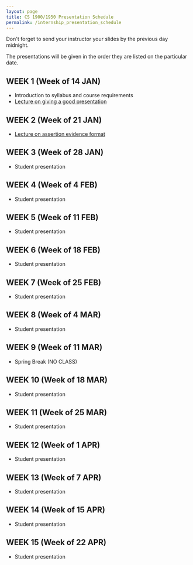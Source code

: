 ```yaml
---
layout: page
title: CS 1900/1950 Presentation Schedule
permalink: /internship_presentation_schedule
---
```


Don't forget to send your instructor your slides by the previous day midnight.

The presentations will be given in the order they are listed on the particular date.

## WEEK 1 (Week of 14 JAN)

* Introduction to syllabus and course requirements
* [Lecture on giving a good presentation]()
  
## WEEK 2 (Week of 21 JAN)

* [Lecture on assertion evidence format]()

## WEEK 3 (Week of 28 JAN)

* Student presentation
  
## WEEK 4 (Week of 4 FEB)

* Student presentation

## WEEK 5 (Week of 11 FEB)

* Student presentation

## WEEK 6 (Week of 18 FEB)

* Student presentation

## WEEK 7 (Week of 25 FEB)

* Student presentation

## WEEK 8 (Week of 4 MAR)

* Student presentation

## WEEK 9 (Week of 11 MAR)

* Spring Break (NO CLASS)

## WEEK 10 (Week of 18 MAR)

* Student presentation

## WEEK 11 (Week of 25 MAR)

* Student presentation

## WEEK 12 (Week of 1 APR)

* Student presentation

## WEEK 13 (Week of 7 APR)

* Student presentation

## WEEK 14 (Week of 15 APR)

* Student presentation

## WEEK 15 (Week of 22 APR)

* Student presentation

